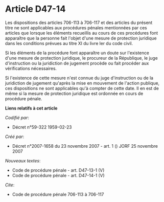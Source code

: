 # Article D47-14

Les dispositions des articles 706-113 à 706-117 et des articles du présent titre ne sont applicables aux procédures pénales
mentionnées par ces articles que lorsque les éléments recueillis au cours de ces procédures font apparaître que la personne
fait l'objet d'une mesure de protection juridique dans les conditions prévues au titre XI du livre Ier du code civil.

Si les éléments de la procédure font apparaître un doute sur l'existence d'une mesure de protection juridique, le procureur
de la République, le juge d'instruction ou la juridiction de jugement procède ou fait procéder aux vérifications nécessaires.

Si l'existence de cette mesure n'est connue du juge d'instruction ou de la juridiction de jugement qu'après la mise en
mouvement de l'action publique, ces dispositions ne sont applicables qu'à compter de cette date. Il en est de même si la
mesure de protection juridique est ordonnée en cours de procédure pénale.

**Liens relatifs à cet article**

_Codifié par_:

  - Décret n°59-322 1959-02-23

_Créé par_:

  - Décret n°2007-1658 du 23 novembre 2007 - art. 1 () JORF 25 novembre 2007

_Nouveaux textes_:

  - Code de procédure pénale - art. D47-13-1 (V)
  - Code de procédure pénale - art. D47-14-1 (V)

_Cite_:

  - Code de procédure pénale 706-113 à 706-117
